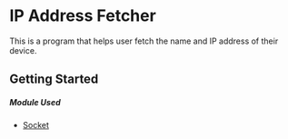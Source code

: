 # IP Address Fetcher

This is a program that helps user fetch the name and IP address of their device.

## Getting Started

##### Module Used

- [Socket](https://docs.python.org/3/library/socket.html)